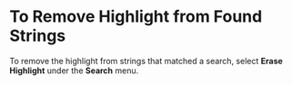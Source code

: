 # To Remove Highlight from Found Strings

To remove the highlight from strings that matched a search, select **Erase**
**Highlight** under the **Search** menu.
